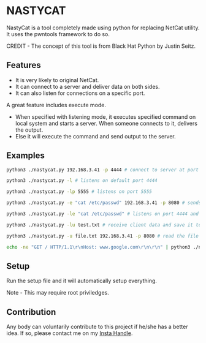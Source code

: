 # NASTYCAT

NastyCat is a tool completely made using python for replacing NetCat utility. It uses the pwntools framework to do so.

CREDIT - The concept of this tool is from Black Hat Python by Justin Seitz.

## Features

- It is very likely to original NetCat.
- It can connect to a server and deliver data on both sides.
- It can also listen for connections on a specific port.

A great feature includes execute mode.
- When specified with listening mode, it executes specified command on local system and starts a server. When someone connects to it, delivers the output.
- Else it will execute the command and send output to the server.

## Examples

```bash
python3 ./nastycat.py 192.168.3.41 -p 4444 # connect to server at port 4444
```
```bash
python3 ./nastycat.py -l # listens on default port 4444
```
```bash
python3 ./nastycat.py -lp 5555 # listens on port 5555
```
```bash
python3 ./nastycat.py -e "cat /etc/passwd" 192.168.3.41 -p 8080 # sends the output to port 8080
```
```bash
python3 ./nastycat.py -le "cat /etc/passwd" # listens on port 4444 and sends the output when client connects
```
```bash
python3 ./nastycat.py -lu test.txt # receive client data and save it to specified file.
```
```bash
python3 ./nastycat.py -u file.txt 192.168.3.41 -p 8080 # read the file contents and send it to the server.
```
```bash
echo -ne "GET / HTTP/1.1\r\nHost: www.google.com\r\n\r\n" | python3 ./nastycat.py google.com 80 # same old school method of invoking web requests.
```

## Setup

Run the setup file and it will automatically setup everything.

Note - This may require root priviledges.

## Contribution
Any body can voluntarily contribute to this project if he/she has a better idea.
If so, please contact me on my [Insta Handle](https://www.instagram.com/sayanray385/).

